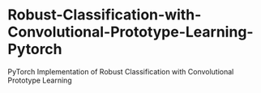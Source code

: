 # Robust-Classification-with-Convolutional-Prototype-Learning-Pytorch
PyTorch Implementation of Robust Classification with Convolutional Prototype Learning
